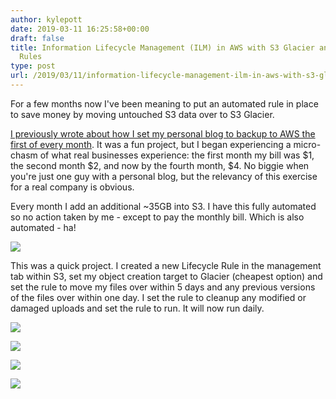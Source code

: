```yaml
---
author: kylepott
date: 2019-03-11 16:25:58+00:00
draft: false
title: Information Lifecycle Management (ILM) in AWS with S3 Glacier and Lifecycle
  Rules
type: post
url: /2019/03/11/information-lifecycle-management-ilm-in-aws-with-s3-glacier-and-lifecycle-rules/
---
```





For a few months now I've been meaning to put an automated rule in place to save money by moving untouched S3 data over to S3 Glacier.







[I previously wrote about how I set my personal blog to backup to AWS the first of every month](https://technicalagain.com/2018/09/28/moving-a-backup-copy-of-wordpress-over-to-aws-s3/).  It was a fun project, but I began experiencing a micro-chasm of what real businesses experience: the first month my bill was $1, the second month $2, and now by the fourth month, $4.  No biggie when you're just one guy with a personal blog, but the relevancy of this exercise for a real company is obvious.







Every month I add an additional ~35GB into S3.  I have this fully automated so no action taken by me - except to pay the monthly bill.  Which is also automated - ha!





![](https://technicalagain.com/wp-content/uploads/2019/03/Screenshot-from-2019-03-11-11-20-44-1024x423.png)






This was a quick project.  I created a new Lifecycle Rule in the management tab within S3, set my object creation target to Glacier (cheapest option) and set the rule to move my files over within 5 days and any previous versions of the files over within one day.  I set the rule to cleanup any modified or damaged uploads and set the rule to run.  It will now run daily.





![](https://technicalagain.com/wp-content/uploads/2019/03/Screenshot-from-2019-03-11-11-11-02.png)




![](https://technicalagain.com/wp-content/uploads/2019/03/Screenshot-from-2019-03-11-11-13-20.png)




![](https://technicalagain.com/wp-content/uploads/2019/03/Screenshot-from-2019-03-11-11-14-18.png)




![](https://technicalagain.com/wp-content/uploads/2019/03/Screenshot-from-2019-03-11-11-18-35-1024x338.png)


